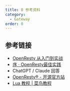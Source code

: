 ```yaml
---
title: 0 参考资料
category:
  - Gateway
order: 0
---
```


## 参考链接
+ [OpenResty 从入门到实战](https://time.geekbang.org/column/intro/100028301?tab=catalog)
+ [序 · OpenResty最佳实践](https://moonbingbing.gitbooks.io/openresty-best-practices/content/)
+ ChatGPT / Claude 回答
+ [OpenResty® - 开源官方站](https://openresty.org/cn/)
+ [Lua 教程 | 菜鸟教程](https://www.runoob.com/lua/lua-tutorial.html)

